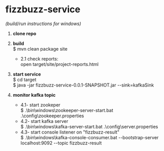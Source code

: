 # fizzbuzz-service 
*(build/run instructions for windows)*

1. **clone repo**

2. **build**  
	$ mvn clean package site  
    - 2.1 check reports:   
          open target/site/project-reports.html  


3. **start service**  
    $ cd target  
    $ java -jar fizzbuzz-service-0.0.1-SNAPSHOT.jar --sink=kafkaSink
 

4. **monitor kafka topic**  
   - 4.1- start zookeper  
          $ .\bin\windows\zookeeper-server-start.bat .\config\zookeeper.properties  
   - 4.2- start kafka server  
          $ .\bin\windows\kafka-server-start.bat .\config\server.properties  
   - 4.3- start console listener on "fizzbuzz-result"  
          $ .\bin\windows\kafka-console-consumer.bat --bootstrap-server localhost:9092 --topic fizzbuzz-result

